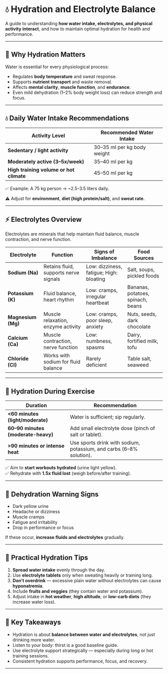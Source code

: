 # 💧 Hydration and Electrolyte Balance

A guide to understanding **how water intake, electrolytes, and physical activity interact**, and how to maintain optimal hydration for health and performance.

---

## 🌊 Why Hydration Matters

Water is essential for every physiological process:

- Regulates **body temperature** and sweat response.
- Supports **nutrient transport** and waste removal.
- Affects **mental clarity**, **muscle function**, and **endurance**.
- Even mild dehydration (1–2% body weight loss) can reduce strength and focus.

---

## 💧 Daily Water Intake Recommendations

| Activity Level | Recommended Water Intake |
|----------------|---------------------------|
| **Sedentary / light activity** | 30–35 ml per kg body weight |
| **Moderately active (3–5x/week)** | 35–40 ml per kg |
| **High training volume or hot climate** | 45–50 ml per kg |

✅ Example: A 75 kg person → ~2.5–3.5 liters daily.

⚠️ Adjust for **environment**, **diet (high protein/salt)**, and **sweat rate**.

---

## ⚡ Electrolytes Overview

Electrolytes are minerals that help maintain fluid balance, muscle contraction, and nerve function.

| Electrolyte | Function | Signs of Imbalance | Food Sources |
|--------------|-----------|--------------------|---------------|
| **Sodium (Na)** | Retains fluid, supports nerve signals | Low: dizziness, fatigue; High: bloating | Salt, soups, pickled foods |
| **Potassium (K)** | Fluid balance, heart rhythm | Low: cramps, irregular heartbeat | Bananas, potatoes, spinach, beans |
| **Magnesium (Mg)** | Muscle relaxation, enzyme activity | Low: cramps, poor sleep, anxiety | Nuts, seeds, dark chocolate |
| **Calcium (Ca)** | Muscle contraction, nerve function | Low: numbness, spasms | Dairy, fortified milk, tofu |
| **Chloride (Cl)** | Works with sodium for fluid balance | Rarely deficient | Table salt, seaweed |

---

## 🏃 Hydration During Exercise

| Duration | Recommendation |
|-----------|----------------|
| **<60 minutes (light/moderate)** | Water is sufficient; sip regularly. |
| **60–90 minutes (moderate-heavy)** | Add small electrolyte dose (pinch of salt or tablet). |
| **>90 minutes or intense heat** | Use sports drink with sodium, potassium, and carbs (6–8% solution). |

✅ Aim to **start workouts hydrated** (urine light yellow).  
✅ Rehydrate with **1.5x fluid lost** (weigh before/after training).

---

## 🌊 Dehydration Warning Signs

- Dark yellow urine  
- Headache or dizziness  
- Muscle cramps  
- Fatigue and irritability  
- Drop in performance or focus

If these occur, **increase fluids and electrolytes** gradually.

---

## 🧠 Practical Hydration Tips

1. **Spread water intake** evenly through the day.  
2. Use **electrolyte tablets** only when sweating heavily or training long.  
3. **Don’t overdrink** — excessive plain water without electrolytes can cause **hyponatremia**.  
4. Include **fruits and veggies** (they contain water and potassium).  
5. Adjust intake in **hot weather**, **high altitude**, or **low-carb diets** (they increase water loss).

---

## 🌟 Key Takeaways

- Hydration is about **balance between water and electrolytes**, not just drinking more water.  
- Listen to your body: thirst is a good baseline guide.  
- Use electrolyte support strategically — especially during long or hot training sessions.  
- Consistent hydration supports performance, focus, and recovery.

---